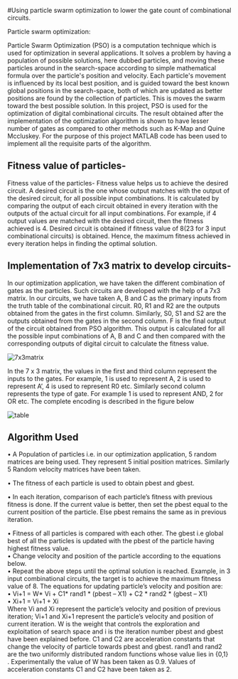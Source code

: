 
#Using particle swarm optimization to lower the gate count of combinational circuits.

Particle swarm optimization:

Particle Swarm Optimization (PSO) is a computation technique which is used for optimization in several applications. It solves a problem by having a population of possible solutions, here dubbed particles, and moving these particles around in the search-space according to simple mathematical formula over the particle's position and velocity. Each particle's movement is influenced by its local best position, and is guided toward the best known global positions in the search-space, both of which are updated as better positions are found by the collection of particles. This is moves the swarm toward the best possible solution.
In this project, PSO is used for the optimization of digital combinational circuits. The result obtained after the implementation of the optimization algorithm is shown to have lesser number of gates as compared to other methods such as K-Map and Quine Mccluskey. For the purpose of this project MATLAB code has been used to implement all the requisite parts of the algorithm.






## Fitness value of particles-
Fitness value of the particles- Fitness value helps us to achieve the desired circuit. A desired circuit is the one whose output matches with the output of the desired circuit, for all possible input combinations. It is calculated by comparing the output of each circuit obtained in every iteration with the outputs of the actual circuit for all input combinations. For example, if 4 output values are matched with the desired circuit, then the fitness achieved is 4. Desired circuit is obtained if fitness value of 8(23 for 3 input combinational circuits) is obtained. Hence, the maximum fitness achieved in every iteration helps in finding the optimal solution.

## Implementation of 7x3 matrix to develop circuits-
In our optimization application, we have taken the different combination of gates as the particles. Such circuits are developed with the help of a 7x3 matrix. In our circuits, we have taken A, B and C as the primary inputs from the truth table of the combinational circuit. R0, R1 and R2 are the outputs obtained from the gates in the first column. Similarly, S0, S1 and S2 are the outputs obtained from the gates in the second column. F is the final output of the circuit obtained from PSO algorithm. This output is calculated for all the possible input combinations of A, B and C and then compared with the corresponding outputs of digital circuit to calculate the fitness value.


![7x3matrix](https://github.com/SatyajitMondal27/pso_combinational_circuits/assets/124804860/2a990f47-1c52-4cc1-bb82-00575e6250ac)

 

In the 7 x 3 matrix, the values in the first and third column represent the inputs to the gates. For example, 1 is used to represent A, 2 is used to represent A’, 4 is used to represent R0 etc. Similarly second column represents the type of gate. For example 1 is used to represent AND, 2 for OR etc.
The complete encoding is described in the figure below

![table](https://github.com/SatyajitMondal27/pso_combinational_circuits/assets/124804860/0d882070-56e8-49fb-bb4f-d5ca2ab246d7)

						

## Algorithm Used
•	A Population of particles i.e. in our optimization application, 5 random matrices are being used. They represent 5 initial position matrices. Similarly 5 Random velocity matrices have been taken.  

•	 The fitness of each particle is used to obtain pbest and gbest.  

•	 In each iteration, comparison of each particle’s fitness with previous fitness is done. If the current value is better, then set the pbest equal to the current position of the particle. Else pbest remains the same as in previous iteration.  

•	 Fitness of all particles is compared with each other. The gbest i.e global best of all the particles is updated with the pbest of the particle having highest fitness value.  
•	 Change velocity and position of the particle according to the equations below.  
•	 Repeat the above steps until the optimal solution is reached. Example, in 3 input combinational circuits, the target is to achieve the maximum fitness value of 8.
The equations for updating particle’s velocity and position are:  
•	 Vi+1 = W* Vi + C1* rand1 * (pbest – X1) + C2 * rand2 * (gbest – X1)  
•	 Xi+1 = Vi+1 + Xi  
Where Vi and Xi represent the particle’s velocity and position of previous iteration; Vi+1 and Xi+1 represent the particle’s velocity and position of current iteration. W is the weight that controls the exploration and exploitation of search space and i is the iteration number pbest and gbest have been explained before. C1 and C2 are acceleration constants that change the velocity of particle towards pbest and gbest. rand1 and rand2 are the two uniformly distributed random functions whose value lies in {0,1}  . Experimentally the value of W has been taken as 0.9. Values of acceleration constants C1 and C2 have been taken as 2. 
